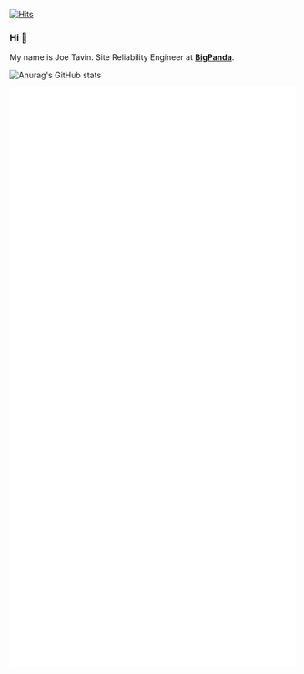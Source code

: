 [![Hits](https://hits.seeyoufarm.com/api/count/incr/badge.svg?url=https%3A%2F%2Fgithub.com%2FJ00MZ&count_bg=%2379C83D&title_bg=%23555555&icon=gnubash.svg&icon_color=%23E7E7E7&title=visitors&edge_flat=false)](https://hits.seeyoufarm.com)
### Hi 👋

My name is Joe Tavin.  Site Reliability Engineer at [**BigPanda**](https://www.bigpanda.io/).

![Anurag's GitHub stats](github-readme-stats-kvo5zj0om-j00mz.vercel.app/api?username=J00MZ&show_icons=true&count_private=true&theme=aura&hide=contribs)

![Metrics](https://raw.githubusercontent.com/J00MZ/J00MZ/main/gh-metrics.svg)
